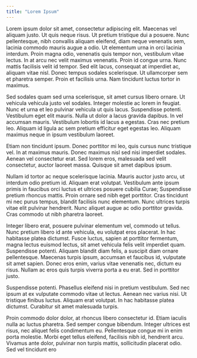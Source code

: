 ```yaml
---
title: "Lorem Ipsum"
---
```


 Lorem ipsum dolor sit amet, consectetur adipiscing elit. Maecenas vel aliquam justo. Ut quis neque risus. Ut pretium tristique dui a posuere. Nunc pellentesque, nibh convallis aliquam eleifend, diam neque venenatis sem, lacinia commodo mauris augue a odio. Ut elementum urna in orci lacinia interdum. Proin magna odio, venenatis quis tempor non, vestibulum vitae lectus. In at arcu nec velit maximus venenatis. Proin id congue urna. Nunc mattis facilisis velit id tempor. Sed elit lacus, consequat at imperdiet ac, aliquam vitae nisl. Donec tempus sodales scelerisque. Ut ullamcorper sem et pharetra semper. Proin et facilisis urna. Nam tincidunt luctus tortor in maximus.

Sed sodales quam sed urna scelerisque, sit amet cursus libero ornare. Ut vehicula vehicula justo vel sodales. Integer molestie ac lorem in feugiat. Nunc et urna et leo pulvinar vehicula ut quis lacus. Suspendisse potenti. Vestibulum eget elit mauris. Nulla ut dolor a lacus gravida dapibus. In vel accumsan mauris. Vestibulum lobortis id lacus a egestas. Cras nec pretium leo. Aliquam id ligula ac sem pretium efficitur eget egestas leo. Aliquam maximus neque in ipsum vestibulum laoreet.

Etiam non tincidunt ipsum. Donec porttitor mi leo, quis cursus nunc tristique vel. In at maximus mauris. Donec maximus nisl sed nisi imperdiet sodales. Aenean vel consectetur erat. Sed lorem eros, malesuada sed velit consectetur, auctor laoreet massa. Quisque sit amet dapibus ipsum.

Nullam id tortor ac neque scelerisque lacinia. Mauris auctor justo arcu, ut interdum odio pretium id. Aliquam erat volutpat. Vestibulum ante ipsum primis in faucibus orci luctus et ultrices posuere cubilia Curae; Suspendisse pretium rhoncus mattis. Proin ornare sed nibh eget porttitor. Cras tincidunt mi nec purus tempus, blandit facilisis nunc elementum. Nunc ultrices turpis vitae elit pulvinar hendrerit. Nunc aliquet augue ac odio porttitor gravida. Cras commodo ut nibh pharetra laoreet.

Integer libero erat, posuere pulvinar elementum vel, commodo ut tellus. Nunc pretium libero id ante vehicula, eu volutpat eros placerat. In hac habitasse platea dictumst. Fusce luctus, sapien at porttitor fermentum, magna lectus euismod lectus, sit amet vehicula felis velit imperdiet quam. Suspendisse potenti. Aliquam blandit diam felis, a suscipit diam ornare pellentesque. Maecenas turpis ipsum, accumsan et faucibus id, vulputate sit amet sapien. Donec eros enim, varius vitae venenatis nec, dictum eu risus. Nullam ac eros quis turpis viverra porta a eu erat. Sed in porttitor justo.

Suspendisse potenti. Phasellus eleifend nisi in pretium vestibulum. Sed nec ipsum at ex vulputate commodo vitae ut lectus. Aenean nec varius nisi. Ut tristique finibus luctus. Aliquam erat volutpat. In hac habitasse platea dictumst. Curabitur sit amet malesuada turpis.

Proin commodo dolor dolor, at rhoncus libero consectetur id. Etiam iaculis nulla ac luctus pharetra. Sed semper congue bibendum. Integer ultrices est risus, nec aliquet felis condimentum eu. Pellentesque congue mi in enim porta molestie. Morbi eget tellus eleifend, facilisis nibh id, hendrerit arcu. Vivamus ante dolor, pulvinar non turpis mattis, sollicitudin placerat odio. Sed vel tincidunt ero